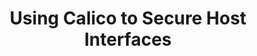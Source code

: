 ---
title: Using Calico to Secure Host Interfaces
show_read_time: false
show_toc: false
canonical_url: 'https://docs.projectcalico.org/v3.9/getting-started/bare-metal/index'
---